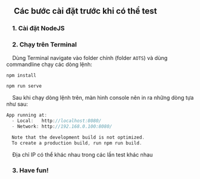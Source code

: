 ## &nbsp;&nbsp;&nbsp;&nbsp;Các bước cài đặt trước khi có thể test

### &nbsp;&nbsp;&nbsp;&nbsp;1. Cài đặt NodeJS

### &nbsp;&nbsp;&nbsp;&nbsp;2. Chạy trên Terminal

&nbsp;&nbsp;&nbsp;&nbsp;Dùng Terminal navigate vào folder chính (folder `AOTS`) và dùng commandline chạy các dòng lệnh:
```c
npm install
```
```c
npm run serve
```

&nbsp;&nbsp;&nbsp;&nbsp;Sau khi chạy dòng lệnh trên, màn hình console nên in ra những dòng tựa như sau:
```c
App running at:
  - Local:   http://localhost:8080/
  - Network: http://192.168.0.100:8080/

  Note that the development build is not optimized.
  To create a production build, run npm run build.
```
&nbsp;&nbsp;&nbsp;&nbsp;Địa chỉ IP có thể khác nhau trong các lần test khác nhau

### &nbsp;&nbsp;&nbsp;&nbsp;3. Have fun!